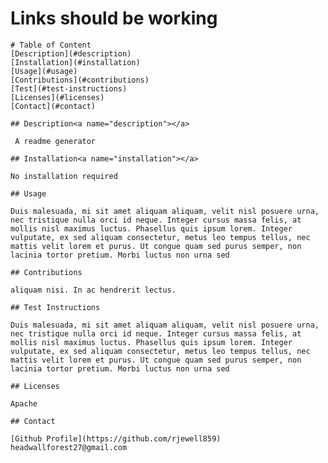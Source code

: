 # Links should be working 
    
    # Table of Content
    [Description](#description)
    [Installation](#installation)
    [Usage](#usage)
    [Contributions](#contributions)
    [Test](#test-instructions)
    [Licenses](#licenses)
    [Contact](#contact)

    ## Description<a name="description"></a>

     A readme generator 

    ## Installation<a name="installation"></a>

    No installation required

    ## Usage

    Duis malesuada, mi sit amet aliquam aliquam, velit nisl posuere urna, nec tristique nulla orci id neque. Integer cursus massa felis, at mollis nisl maximus luctus. Phasellus quis ipsum lorem. Integer vulputate, ex sed aliquam consectetur, metus leo tempus tellus, nec mattis velit lorem et purus. Ut congue quam sed purus semper, non lacinia tortor pretium. Morbi luctus non urna sed  
    
    ## Contributions

    aliquam nisi. In ac hendrerit lectus.

    ## Test Instructions

    Duis malesuada, mi sit amet aliquam aliquam, velit nisl posuere urna, nec tristique nulla orci id neque. Integer cursus massa felis, at mollis nisl maximus luctus. Phasellus quis ipsum lorem. Integer vulputate, ex sed aliquam consectetur, metus leo tempus tellus, nec mattis velit lorem et purus. Ut congue quam sed purus semper, non lacinia tortor pretium. Morbi luctus non urna sed  

    ## Licenses

    Apache

    ## Contact

    [Github Profile](https://github.com/rjewell859)
    headwallforest27@gmail.com
        